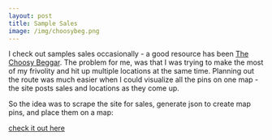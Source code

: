 ```yaml
---
layout: post
title: Sample Sales
image: /img/choosybeg.png
---
```


I check out samples sales occasionally - a good resource has been [The Choosy Beggar](http://thechoosybeggar.com).
The problem for me, was that I was trying to make the most of my frivolity and hit up multiple locations at the same time.
Planning out the route was much easier when I could visualize all the pins on one map - 
the site posts sales and locations as they come up. 

So the idea was to scrape the site for sales, generate json to create map pins, and place them on a map:

[check it out here](../sampleSaleProject/sampleSaleMapNYC.html)
